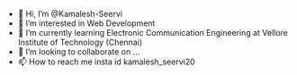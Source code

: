 - 👋 Hi, I’m @Kamalesh-Seervi
- 👀 I’m interested in Web Development 
- 🌱 I’m currently learning Electronic Communication Engineering at Vellore Institute of Technology (Chennai)
- 💞️ I’m looking to collaborate on ...
- 📫 How to reach me insta id kamalesh_seervi20

<!---
Kamalesh-Seervi/Kamalesh-Seervi is a ✨ special ✨ repository because its `README.md` (this file) appears on your GitHub profile.
You can click the Preview link to take a look at your changes.
--->
